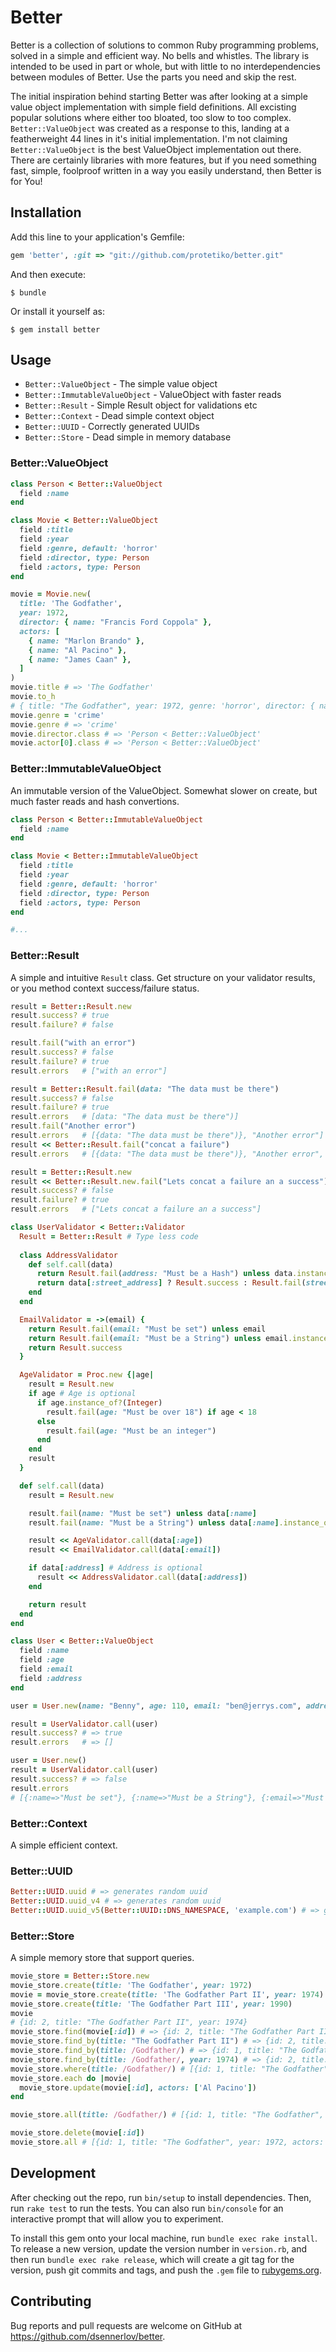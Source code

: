 # Better

Better is a collection of solutions to common Ruby programming problems, solved in a simple and efficient way. No bells and whistles. The library is intended to be used in part or whole, but with little to no interdependencies between modules of Better. Use the parts you need and skip the rest.

The initial inspiration behind starting Better was after looking at a simple value object implementation with simple field definitions. All excisting popular solutions where either too bloated, too slow to too complex. `Better::ValueObject` was created as a response to this, landing at a featherweight 44 lines in it's initial implementation. I'm not claiming `Better::ValueObject` is the best ValueObject implementation out there. There are certainly libraries with more features, but if you need something fast, simple, foolproof written in a way you easily understand, then Better is for You! 

## Installation

Add this line to your application's Gemfile:

```ruby
gem 'better', :git => "git://github.com/protetiko/better.git"
```

And then execute:

    $ bundle

Or install it yourself as:

    $ gem install better

## Usage

- `Better::ValueObject` - The simple value object
- `Better::ImmutableValueObject` - ValueObject with faster reads
- `Better::Result` - Simple Result object for validations etc
- `Better::Context` - Dead simple context object
- `Better::UUID` - Correctly generated UUIDs
- `Better::Store` - Dead simple in memory database

### Better::ValueObject

```ruby
class Person < Better::ValueObject
  field :name
end

class Movie < Better::ValueObject
  field :title
  field :year
  field :genre, default: 'horror'
  field :director, type: Person
  field :actors, type: Person
end

movie = Movie.new(
  title: 'The Godfather',
  year: 1972,
  director: { name: "Francis Ford Coppola" },
  actors: [
    { name: "Marlon Brando" },
    { name: "Al Pacino" },
    { name: "James Caan" },
  ]
)
movie.title # => 'The Godfather'
movie.to_h
# { title: "The Godfather", year: 1972, genre: 'horror', director: { name: "Francis Ford Coppola"}, actors: [ { name: "Marlon Brando" }, { name: "Al Pacino" }, { name: "James Caan" }] }
movie.genre = 'crime'
movie.genre # => 'crime'
movie.director.class # => 'Person < Better::ValueObject'
movie.actor[0].class # => 'Person < Better::ValueObject'
```

### Better::ImmutableValueObject

An immutable version of the ValueObject. Somewhat slower on create, but much faster reads and hash convertions.

```ruby
class Person < Better::ImmutableValueObject
  field :name
end

class Movie < Better::ImmutableValueObject
  field :title
  field :year
  field :genre, default: 'horror'
  field :director, type: Person
  field :actors, type: Person
end

#...
```

### Better::Result

A simple and intuitive `Result` class. Get structure on your validator results, or you method context success/failure status.

```ruby
result = Better::Result.new
result.success? # true
result.failure? # false

result.fail("with an error")
result.success? # false
result.failure? # true
result.errors   # ["with an error"]

result = Better::Result.fail(data: "The data must be there")
result.success? # false
result.failure? # true
result.errors   # [data: "The data must be there")]
result.fail("Another error")
result.errors   # [{data: "The data must be there")}, "Another error"]
result << Better::Result.fail("concat a failure")
result.errors   # [{data: "The data must be there")}, "Another error", "concat a failure"]

result = Better::Result.new
result << Better::Result.new.fail("Lets concat a failure an a success")
result.success? # false
result.failure? # true
result.errors   # ["Lets concat a failure an a success"]
```

```ruby
class UserValidator < Better::Validator
  Result = Better::Result # Type less code
  
  class AddressValidator
    def self.call(data)
      return Result.fail(address: "Must be a Hash") unless data.instance_of?(Hash)
      return data[:street_address] ? Result.success : Result.fail(street_address: "Must be set")
    end
  end

  EmailValidator = ->(email) {
    return Result.fail(email: "Must be set") unless email
    return Result.fail(email: "Must be a String") unless email.instance_of?(String)
    return Result.success
  }

  AgeValidator = Proc.new {|age|
    result = Result.new
    if age # Age is optional
      if age.instance_of?(Integer)
        result.fail(age: "Must be over 18") if age < 18
      else
        result.fail(age: "Must be an integer")
      end
    end
    result
  }

  def self.call(data)
    result = Result.new

    result.fail(name: "Must be set") unless data[:name]
    result.fail(name: "Must be a String") unless data[:name].instance_of?(String)

    result << AgeValidator.call(data[:age])
    result << EmailValidator.call(data[:email])

    if data[:address] # Address is optional
      result << AddressValidator.call(data[:address])
    end

    return result
  end
end

class User < Better::ValueObject
  field :name
  field :age
  field :email
  field :address
end

user = User.new(name: "Benny", age: 110, email: "ben@jerrys.com", address: { street_address: "Gamla gatan 1" })

result = UserValidator.call(user)
result.success? # => true
result.errors   # => []

user = User.new()
result = UserValidator.call(user)
result.success? # => false
result.errors
# [{:name=>"Must be set"}, {:name=>"Must be a String"}, {:email=>"Must be set"}]
```

### Better::Context

A simple efficient context.


### Better::UUID

```ruby
Better::UUID.uuid # => generates random uuid
Better::UUID.uuid_v4 # => generates random uuid
Better::UUID.uuid_v5(Better::UUID::DNS_NAMESPACE, 'example.com') # => generates namespaces, non-random, uuid
```

### Better::Store
A simple memory store that support queries.

```ruby
movie_store = Better::Store.new
movie_store.create(title: 'The Godfather', year: 1972)
movie = movie_store.create(title: 'The Godfather Part II', year: 1974)
movie_store.create(title: 'The Godfather Part III', year: 1990)
movie
# {id: 2, title: "The Godfather Part II", year: 1974}
movie_store.find(movie[:id]) # => {id: 2, title: "The Godfather Part II", year: 1974} // id match
movie_store.find_by(title: "The Godfather Part II") # => {id: 2, title: "The Godfather Part II", year: 1974}
movie_store.find_by(title: /Godfather/) # => {id: 1, title: "The Godfather", year: 1972} // first match
movie_store.find_by(title: /Godfather/, year: 1974) # => {id: 2, title: "The Godfather Part II", year: 1974}
movie_store.where(title: /Godfather/) # [{id: 1, title: "The Godfather", year: 1972}, {id: 2, title: "The Godfather Part II", year: 1974}, {title: 'The Godfather Part III', year: 1990}]
movie_store.each do |movie|
  movie_store.update(movie[:id], actors: ['Al Pacino'])
end

movie_store.all(title: /Godfather/) # [{id: 1, title: "The Godfather", year: 1972, actors: ["Al Pacino"]}, {id: 2, title: "The Godfather Part II", year: 1974, actors: ["Al Pacino"]}, {title: 'The Godfather Part III', year: 1990, actors: ["Al Pacino"]}]

movie_store.delete(movie[:id])
movie_store.all # [{id: 1, title: "The Godfather", year: 1972, actors: ["Al Pacino"]}, {title: 'The Godfather Part III', year: 1990, actors: ["Al Pacino"]}]
```

## Development

After checking out the repo, run `bin/setup` to install dependencies. Then, run `rake test` to run the tests. You can also run `bin/console` for an interactive prompt that will allow you to experiment.

To install this gem onto your local machine, run `bundle exec rake install`. To release a new version, update the version number in `version.rb`, and then run `bundle exec rake release`, which will create a git tag for the version, push git commits and tags, and push the `.gem` file to [rubygems.org](https://rubygems.org).

## Contributing

Bug reports and pull requests are welcome on GitHub at https://github.com/dsennerlov/better.
